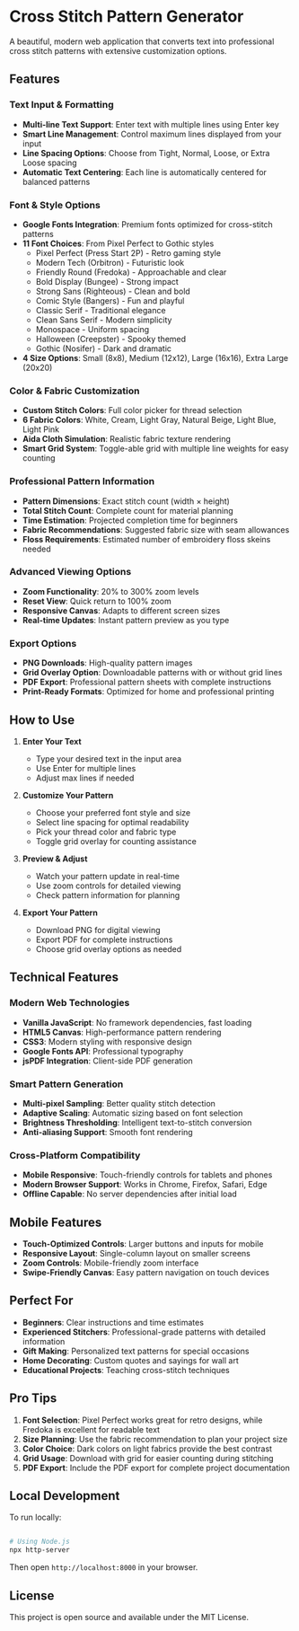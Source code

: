 # Cross Stitch Pattern Generator

A beautiful, modern web application that converts text into professional cross stitch patterns with extensive customization options.

## Features

### Text Input & Formatting
- **Multi-line Text Support**: Enter text with multiple lines using Enter key
- **Smart Line Management**: Control maximum lines displayed from your input
- **Line Spacing Options**: Choose from Tight, Normal, Loose, or Extra Loose spacing
- **Automatic Text Centering**: Each line is automatically centered for balanced patterns

### Font & Style Options
- **Google Fonts Integration**: Premium fonts optimized for cross-stitch patterns
- **11 Font Choices**: From Pixel Perfect to Gothic styles
  - Pixel Perfect (Press Start 2P) - Retro gaming style
  - Modern Tech (Orbitron) - Futuristic look
  - Friendly Round (Fredoka) - Approachable and clear
  - Bold Display (Bungee) - Strong impact
  - Strong Sans (Righteous) - Clean and bold
  - Comic Style (Bangers) - Fun and playful
  - Classic Serif - Traditional elegance
  - Clean Sans Serif - Modern simplicity
  - Monospace - Uniform spacing
  - Halloween (Creepster) - Spooky themed
  - Gothic (Nosifer) - Dark and dramatic
- **4 Size Options**: Small (8x8), Medium (12x12), Large (16x16), Extra Large (20x20)

### Color & Fabric Customization
- **Custom Stitch Colors**: Full color picker for thread selection
- **6 Fabric Colors**: White, Cream, Light Gray, Natural Beige, Light Blue, Light Pink
- **Aida Cloth Simulation**: Realistic fabric texture rendering
- **Smart Grid System**: Toggle-able grid with multiple line weights for easy counting

### Professional Pattern Information
- **Pattern Dimensions**: Exact stitch count (width × height)
- **Total Stitch Count**: Complete count for material planning
- **Time Estimation**: Projected completion time for beginners
- **Fabric Recommendations**: Suggested fabric size with seam allowances
- **Floss Requirements**: Estimated number of embroidery floss skeins needed

### Advanced Viewing Options
- **Zoom Functionality**: 20% to 300% zoom levels
- **Reset View**: Quick return to 100% zoom
- **Responsive Canvas**: Adapts to different screen sizes
- **Real-time Updates**: Instant pattern preview as you type

### Export Options
- **PNG Downloads**: High-quality pattern images
- **Grid Overlay Option**: Downloadable patterns with or without grid lines
- **PDF Export**: Professional pattern sheets with complete instructions
- **Print-Ready Formats**: Optimized for home and professional printing

## How to Use

1. **Enter Your Text**
   - Type your desired text in the input area
   - Use Enter for multiple lines
   - Adjust max lines if needed

2. **Customize Your Pattern**
   - Choose your preferred font style and size
   - Select line spacing for optimal readability
   - Pick your thread color and fabric type
   - Toggle grid overlay for counting assistance

3. **Preview & Adjust**
   - Watch your pattern update in real-time
   - Use zoom controls for detailed viewing
   - Check pattern information for planning

4. **Export Your Pattern**
   - Download PNG for digital viewing
   - Export PDF for complete instructions
   - Choose grid overlay options as needed

## Technical Features

### Modern Web Technologies
- **Vanilla JavaScript**: No framework dependencies, fast loading
- **HTML5 Canvas**: High-performance pattern rendering
- **CSS3**: Modern styling with responsive design
- **Google Fonts API**: Professional typography
- **jsPDF Integration**: Client-side PDF generation

### Smart Pattern Generation
- **Multi-pixel Sampling**: Better quality stitch detection
- **Adaptive Scaling**: Automatic sizing based on font selection
- **Brightness Thresholding**: Intelligent text-to-stitch conversion
- **Anti-aliasing Support**: Smooth font rendering

### Cross-Platform Compatibility
- **Mobile Responsive**: Touch-friendly controls for tablets and phones
- **Modern Browser Support**: Works in Chrome, Firefox, Safari, Edge
- **Offline Capable**: No server dependencies after initial load

## Mobile Features

- **Touch-Optimized Controls**: Larger buttons and inputs for mobile
- **Responsive Layout**: Single-column layout on smaller screens
- **Zoom Controls**: Mobile-friendly zoom interface
- **Swipe-Friendly Canvas**: Easy pattern navigation on touch devices

## Perfect For

- **Beginners**: Clear instructions and time estimates
- **Experienced Stitchers**: Professional-grade patterns with detailed information
- **Gift Making**: Personalized text patterns for special occasions
- **Home Decorating**: Custom quotes and sayings for wall art
- **Educational Projects**: Teaching cross-stitch techniques

## Pro Tips

1. **Font Selection**: Pixel Perfect works great for retro designs, while Fredoka is excellent for readable text
2. **Size Planning**: Use the fabric recommendation to plan your project size
3. **Color Choice**: Dark colors on light fabrics provide the best contrast
4. **Grid Usage**: Download with grid for easier counting during stitching
5. **PDF Export**: Include the PDF export for complete project documentation

## Local Development

To run locally:
```bash

# Using Node.js
npx http-server
```

Then open `http://localhost:8000` in your browser.

## License

This project is open source and available under the MIT License. 
